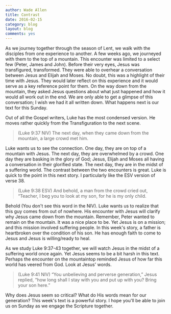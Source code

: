 ```yaml
---
author: Wade Allen
title: Contrast
date: 2016-02-15
category: blog
layout: blog
comments: yes
---
```

 
As we journey together through the season of Lent, we walk with the disciples from one experience to another. A few weeks ago, we journeyed with them to the top of a mountain. This encounter was limited to a select few (Peter, James and John). Before their very eyes, Jesus was transfigured, transformed. They were able to overhear a conversation between Jesus and Elijah and Moses. No doubt, this was a highlight of their time with Jesus. They would later reflect on this experience and it would serve as a key reference point for them. On the way down from the mountain, they asked Jesus questions about what just happened and how it would all work out in the end. We are only able to get a glimpse of this conversation; I wish we had it all written down. What happens next is our text for this Sunday.

Out of all the Gospel writers, Luke has the most condensed version. He moves rather quickly from the Transfiguration to the next scene. 

>(Luke 9:37 NIV) The next day, when they came down from the mountain, a large crowd met him.

Luke wants us to see the connection. One day, they are on top of a mountain with Jesus. The next day, they are overwhelmed by a crowd. One day they are basking in the glory of God; Jesus, Elijah and Moses all having a conversation in their glorified state. The next day, they are in the midst of a suffering world. The contrast between the two encounters is great. Luke is quick to the point in this next story. I particularly like the ESV version of verse 38.

>(Luke 9:38 ESV) And behold, a man from the crowd cried out, “Teacher, I beg you to look at my son, for he is my only child.

Behold (You don't see this word in the NIV). Luke wants us to realize that this guy comes from out of nowhere. His encounter with Jesus will clarify why Jesus came down from the mountain. Remember, Peter wanted to remain on the mountain. It was a nice place to be. Yet Jesus is on a mission; and this mission involved suffering people. In this week's story, a father is heartbroken over the condition of his son. He has enough faith to come to Jesus and Jesus is willing/ready to heal.

As we study Luke 9:37-43 together, we will watch Jesus in the midst of a suffering world once again. Yet Jesus seems to be a bit harsh in this text. Perhaps the encounter on the mountaintop reminded Jesus of how far this world has veered from God. Look at Jesus' words.

>(Luke 9:41 NIV) “You unbelieving and perverse generation,” Jesus replied, “how long shall I stay with you and put up with you? Bring your son here.”

Why does Jesus seem so critical? What do His words mean for our generation? This week's text is a powerful story. I hope you'll be able to join us on Sunday as we engage the Scripture together.



